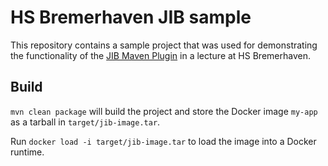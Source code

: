 # HS Bremerhaven JIB sample

This repository contains a sample project that was used for demonstrating
the functionality of the
[JIB Maven Plugin](https://github.com/GoogleContainerTools/jib/tree/master/jib-maven-plugin)
in a lecture at HS Bremerhaven.

## Build

`mvn clean package` will build the project and store the Docker image `my-app`
as a tarball in `target/jib-image.tar`.

Run `docker load -i target/jib-image.tar` to load the image into a Docker
runtime.
